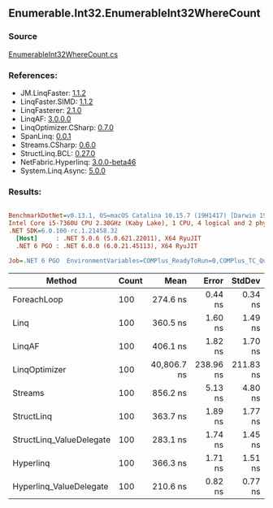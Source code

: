 ﻿## Enumerable.Int32.EnumerableInt32WhereCount

### Source
[EnumerableInt32WhereCount.cs](../LinqBenchmarks/Enumerable/Int32/EnumerableInt32WhereCount.cs)

### References:
- JM.LinqFaster: [1.1.2](https://www.nuget.org/packages/JM.LinqFaster/1.1.2)
- LinqFaster.SIMD: [1.1.2](https://www.nuget.org/packages/LinqFaster.SIMD/1.0.3)
- LinqFasterer: [2.1.0](https://www.nuget.org/packages/LinqFasterer/2.1.0)
- LinqAF: [3.0.0.0](https://www.nuget.org/packages/LinqAF/3.0.0.0)
- LinqOptimizer.CSharp: [0.7.0](https://www.nuget.org/packages/LinqOptimizer.CSharp/0.7.0)
- SpanLinq: [0.0.1](https://www.nuget.org/packages/SpanLinq/0.0.1)
- Streams.CSharp: [0.6.0](https://www.nuget.org/packages/Streams.CSharp/0.6.0)
- StructLinq.BCL: [0.27.0](https://www.nuget.org/packages/StructLinq/0.27.0)
- NetFabric.Hyperlinq: [3.0.0-beta46](https://www.nuget.org/packages/NetFabric.Hyperlinq/3.0.0-beta46)
- System.Linq.Async: [5.0.0](https://www.nuget.org/packages/System.Linq.Async/5.0.0)

### Results:
``` ini

BenchmarkDotNet=v0.13.1, OS=macOS Catalina 10.15.7 (19H1417) [Darwin 19.6.0]
Intel Core i5-7360U CPU 2.30GHz (Kaby Lake), 1 CPU, 4 logical and 2 physical cores
.NET SDK=6.0.100-rc.1.21458.32
  [Host]     : .NET 5.0.6 (5.0.621.22011), X64 RyuJIT
  .NET 6 PGO : .NET 6.0.0 (6.0.21.45113), X64 RyuJIT

Job=.NET 6 PGO  EnvironmentVariables=COMPlus_ReadyToRun=0,COMPlus_TC_QuickJitForLoops=1,COMPlus_TieredPGO=1  Runtime=.NET 6.0  

```
|                   Method | Count |        Mean |     Error |    StdDev |          Ratio | RatioSD |  Gen 0 | Allocated |
|------------------------- |------ |------------:|----------:|----------:|---------------:|--------:|-------:|----------:|
|              ForeachLoop |   100 |    274.6 ns |   0.44 ns |   0.34 ns |       baseline |         | 0.0191 |      40 B |
|                     Linq |   100 |    360.5 ns |   1.60 ns |   1.49 ns |   1.31x slower |   0.01x | 0.0191 |      40 B |
|                   LinqAF |   100 |    406.1 ns |   1.82 ns |   1.70 ns |   1.48x slower |   0.01x | 0.0191 |      40 B |
|            LinqOptimizer |   100 | 40,806.7 ns | 238.96 ns | 211.83 ns | 148.65x slower |   0.84x | 9.7046 |  20,389 B |
|                  Streams |   100 |    856.2 ns |   5.13 ns |   4.80 ns |   3.12x slower |   0.01x | 0.1907 |     400 B |
|               StructLinq |   100 |    363.7 ns |   1.89 ns |   1.77 ns |   1.32x slower |   0.01x | 0.0458 |      96 B |
| StructLinq_ValueDelegate |   100 |    283.1 ns |   1.74 ns |   1.45 ns |   1.03x slower |   0.01x | 0.0191 |      40 B |
|                Hyperlinq |   100 |    366.3 ns |   1.71 ns |   1.51 ns |   1.33x slower |   0.01x | 0.0191 |      40 B |
|  Hyperlinq_ValueDelegate |   100 |    210.6 ns |   0.82 ns |   0.77 ns |   1.30x faster |   0.01x | 0.0191 |      40 B |

